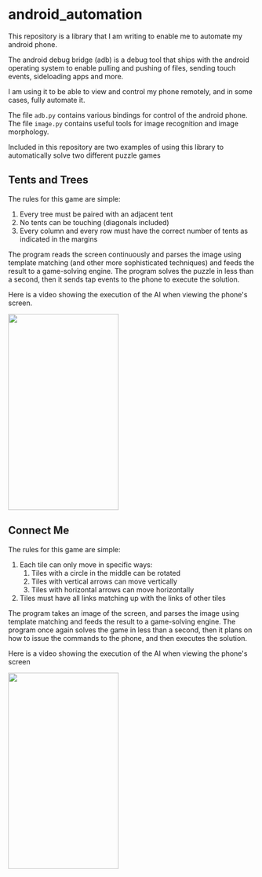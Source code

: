 # android_automation

This repository is a library that I am writing to enable me to automate my android phone.

The android debug bridge (adb) is a debug tool that ships with the android operating system to enable pulling and pushing of files, sending touch events, sideloading apps and more.

I am using it to be able to view and control my phone remotely, and in some cases, fully automate it.

The file `adb.py` contains various bindings for control of the android phone.
The file `image.py` contains useful tools for image recognition and image morphology.  

Included in this repository are two examples of using this library to automatically solve two different puzzle games

## Tents and Trees

The rules for this game are simple:
1) Every tree must be paired with an adjacent tent
2) No tents can be touching (diagonals included)
3) Every column and every row must have the correct number of tents as indicated in the margins

The program reads the screen continuously and parses the image using template matching (and other more sophisticated techniques) and feeds the result to a game-solving engine. The program solves the puzzle in less than a second, then it sends tap events to the phone to execute the solution.

Here is a video showing the execution of the AI when viewing the phone's screen.

<img src="https://github.com/tsierens/android_automation/blob/master/tents_and_trees/tents_and_trees_solved.gif" height="400" width="225">

## Connect Me

The rules for this game are simple:
1) Each tile can only move in specific ways:
    1) Tiles with a circle in the middle can be rotated
    1) Tiles with vertical arrows can move vertically
    1) Tiles with horizontal arrows can move horizontally
1) Tiles must have all links matching up with the links of other tiles

The program takes an image of the screen, and parses the image using template matching and feeds the result to a game-solving engine. The program once again solves the game in less than a second, then it plans on how to issue the commands to the phone, and then executes the solution.

Here is a video showing the execution of the AI when viewing the phone's screen

<img src="https://github.com/tsierens/android_automation/blob/master/connect_me/connect_me_solved.gif" height="400" width="225">
